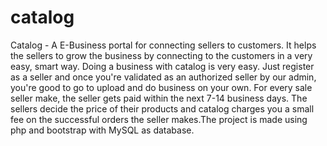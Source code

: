 # catalog
Catalog - A E-Business portal for connecting sellers to customers. It helps the sellers to grow the business by connecting to the customers in a very easy, smart way. Doing a business with catalog is very easy. Just register as a seller and once you're validated as an authorized seller by our admin, you're good to go to upload and do business on your own. For every sale seller make, the seller gets paid within the next 7-14 business days. The sellers decide the price of their products and catalog charges you a small fee on the successful orders the seller makes.The project is made using php and bootstrap with MySQL as database.
